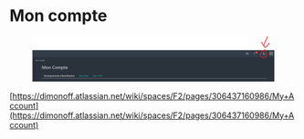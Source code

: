 # Mon compte

<figure><img src="../../.gitbook/assets/image (1).png" alt=""><figcaption></figcaption></figure>

[https://dimonoff.atlassian.net/wiki/spaces/F2/pages/306437160986/My+Account](https://dimonoff.atlassian.net/wiki/spaces/F2/pages/306437160986/My+Account)
